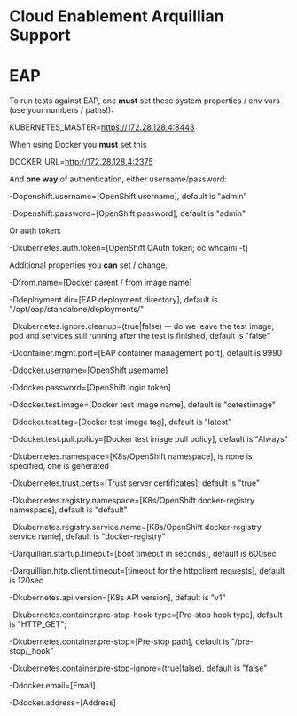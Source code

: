 # Cloud Enablement Arquillian Support

# EAP

To run tests against EAP, one **must** set these system properties / env vars (use your numbers / paths!):

KUBERNETES_MASTER=https://172.28.128.4:8443

When using Docker you **must** set this

DOCKER_URL=http://172.28.128.4:2375

And **one way** of authentication, either username/password:

-Dopenshift.username=[OpenShift username], default is "admin"

-Dopenshift.password=[OpenShift password], default is "admin"

Or auth token:

-Dkubernetes.auth.token=[OpenShift OAuth token; oc whoami -t]

Additional properties you **can** set / change.

-Dfrom.name=[Docker parent / from image name]

-Ddeployment.dir=[EAP deployment directory], default is "/opt/eap/standalone/deployments/"

-Dkubernetes.ignore.cleanup=(true|false) -- do we leave the test image, pod and services still running after the test is finished, default is "false"

-Dcontainer.mgmt.port=[EAP container management port], default is 9990

-Ddocker.username=[OpenShift username]

-Ddocker.password=[OpenShift login token]

-Ddocker.test.image=[Docker test image name], default is "cetestimage"

-Ddocker.test.tag=[Docker test image tag], default is "latest"

-Ddocker.test.pull.policy=[Docker test image pull policy], default is "Always"

-Dkubernetes.namespace=[K8s/OpenShift namespace], is none is specified, one is generated

-Dkubernetes.trust.certs=[Trust server certificates], default is "true"

-Dkubernetes.registry.namespace=[K8s/OpenShift docker-registry namespace], default is "default"

-Dkubernetes.registry.service.name=[K8s/OpenShift docker-registry service name], default is "docker-registry"

-Darquillian.startup.timeout=[boot timeout in seconds], default is 600sec

-Darquillian.http.client.timeout=[timeout for the httpclient requests], default is 120sec

-Dkubernetes.api.version=[K8s API version], default is "v1"

-Dkubernetes.container.pre-stop-hook-type=[Pre-stop hook type], default is "HTTP_GET";

-Dkubernetes.container.pre-stop=[Pre-stop path], default is "/pre-stop/_hook"

-Dkubernetes.container.pre-stop-ignore=(true|false), default is "false"
 
-Ddocker.email=[Email]
 
-Ddocker.address=[Address]
